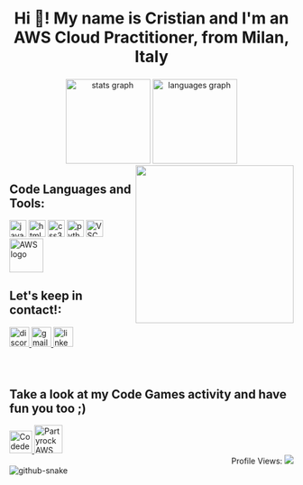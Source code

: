 <h1 align="center">Hi 👋! My name is Cristian and I'm an AWS Cloud Practitioner, from Milan, Italy</h1>

###

<div align="center">
  <img src="https://github-readme-stats.vercel.app/api?username=HvmanBot&hide_title=false&hide_rank=false&show_icons=true&include_all_commits=true&count_private=true&disable_animations=false&theme=dracula&locale=en&hide_border=false" height="150" alt="stats graph"/>
  <img src="https://github-readme-stats.vercel.app/api/top-langs?username=HvmanBot&locale=en&hide_title=false&layout=compact&card_width=320&langs_count=5&theme=dracula&hide_border=false" height="150" alt="languages graph"/>
</div>



<img align="right" height="280" src="https://media1.giphy.com/media/bGgsc5mWoryfgKBx1u/200w.gif" />

###

<div align="left">
  <h2>Code Languages and Tools:</h2>
  <img src="https://cdn.jsdelivr.net/gh/devicons/devicon/icons/javascript/javascript-original.svg" height="30" alt="javascript logo"  />
  
  <img src="https://cdn.jsdelivr.net/gh/devicons/devicon/icons/html5/html5-original.svg" height="30" alt="html5 logo"  />
  
  <img src="https://cdn.jsdelivr.net/gh/devicons/devicon/icons/css3/css3-original.svg" height="30" alt="css3 logo"  />
 
  <img src="https://cdn.jsdelivr.net/gh/devicons/devicon/icons/python/python-original.svg" height="30" alt="python logo"  />

  <img src="https://upload.wikimedia.org/wikipedia/commons/9/9a/Visual_Studio_Code_1.35_icon.svg" height="30" alt="VSC logo"  />
  
</div>

<img src="https://www.vectorlogo.zone/logos/amazon_aws/amazon_aws-ar21.png" height="60" alt="AWS logo"  />

###

<h2>Let's keep in contact!:</h2>

<div align="left">
<a href="https://discord.com/users/crisvel." target="_blank">
  <img src="https://img.shields.io/static/v1?message=Discord&logo=discord&label=&color=7289DA&logoColor=white&labelColor=&style=for-the-badge" height="35" alt="discord logo"  />
</a>
<a href="mailto:exeluan@gmail.com">
  <img src="https://img.shields.io/static/v1?message=Gmail&logo=gmail&label=&color=D44638&logoColor=white&labelColor=&style=for-the-badge" height="35" alt="gmail logo" />
<a href="https://www.linkedin.com/in/crisvel94/" target="_blank">
  <img src="https://img.shields.io/static/v1?message=LinkedIn&logo=linkedin&label=&color=0077B5&logoColor=white&labelColor=&style=for-the-badge" height="35" alt="linkedin logo" />
</a>
</div>


###

<br clear="both">

###

<h2>Take a look at my Code Games activity and have fun you too ;) </h2>

<a href="https://www.codedex.io/@HvmanBot" target="_blank">
  <img src="https://members-csforall.imgix.net/members/logos/coin-logo.png" height="40" alt="Codedex logo"  />
</a>
<a href="https://partyrock.aws/u/Hvmanbot/-CwlsRIi4/QUIZATOR!-the-AWS-Cloud-Practitioner-QUIZ" target="_blank">
  <img src="https://i0.wp.com/softwareengineeringdaily.com/wp-content/uploads/2024/01/AWS-PartyRock2.png?fit=600%2C315&ssl=1" height="50" alt="Partyrock AWS"  />
</a>


<div align="right">
  Profile Views: <img src="https://profile-counter.glitch.me/HvmanBot/count.svg?"/>
</div>

<picture>
  <source media="(prefers-color-scheme: dark)" srcset="https://raw.githubusercontent.com/HvmanBot/HvmanBot/output/snake-dark.svg" />
  <source media="(prefers-color-scheme: light)" srcset="https://raw.githubusercontent.com/HvmanBot/HvmanBot/output/snake-light.svg" />
  <img alt="github-snake" src="github-snake.svg" />
</picture>
